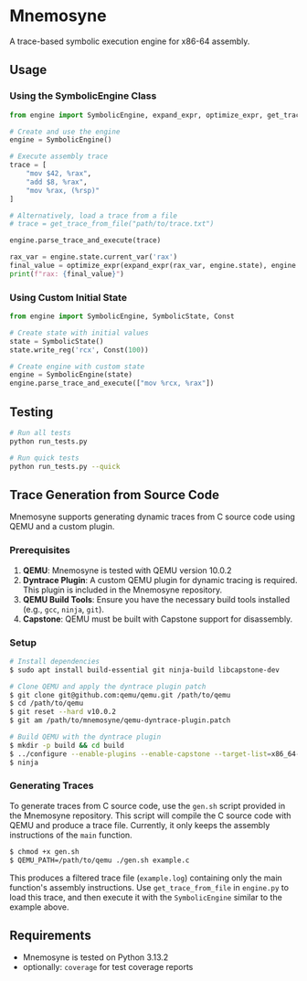 # Mnemosyne

A trace-based symbolic execution engine for x86-64 assembly.

## Usage

### Using the SymbolicEngine Class

```python
from engine import SymbolicEngine, expand_expr, optimize_expr, get_trace_from_file

# Create and use the engine
engine = SymbolicEngine()

# Execute assembly trace
trace = [
    "mov $42, %rax",
    "add $8, %rax", 
    "mov %rax, (%rsp)"
]

# Alternatively, load a trace from a file
# trace = get_trace_from_file("path/to/trace.txt")

engine.parse_trace_and_execute(trace)

rax_var = engine.state.current_var('rax')
final_value = optimize_expr(expand_expr(rax_var, engine.state), engine.state)
print(f"rax: {final_value}")
```

### Using Custom Initial State

```python
from engine import SymbolicEngine, SymbolicState, Const

# Create state with initial values
state = SymbolicState()
state.write_reg('rcx', Const(100))

# Create engine with custom state
engine = SymbolicEngine(state)
engine.parse_trace_and_execute(["mov %rcx, %rax"])
```

## Testing

```bash
# Run all tests
python run_tests.py

# Run quick tests
python run_tests.py --quick
```

## Trace Generation from Source Code

Mnemosyne supports generating dynamic traces from C source code using QEMU and a custom plugin.

### Prerequisites

1. **QEMU**: Mnemosyne is tested with QEMU version 10.0.2
2. **Dyntrace Plugin**: A custom QEMU plugin for dynamic tracing is required. This plugin is included in the Mnemosyne repository.
3. **QEMU Build Tools**: Ensure you have the necessary build tools installed (e.g., `gcc`, `ninja`, `git`).
4. **Capstone**: QEMU must be built with Capstone support for disassembly.

### Setup

```bash
# Install dependencies
$ sudo apt install build-essential git ninja-build libcapstone-dev

# Clone QEMU and apply the dyntrace plugin patch
$ git clone git@github.com:qemu/qemu.git /path/to/qemu
$ cd /path/to/qemu
$ git reset --hard v10.0.2
$ git am /path/to/mnemosyne/qemu-dyntrace-plugin.patch

# Build QEMU with the dyntrace plugin
$ mkdir -p build && cd build
$ ../configure --enable-plugins --enable-capstone --target-list=x86_64-linux-user
$ ninja
```

### Generating Traces

To generate traces from C source code, use the `gen.sh` script provided in the Mnemosyne repository. This script will compile the C source code with QEMU and produce a trace file. Currently, it only keeps the assembly instructions of the `main` function.

```bash
$ chmod +x gen.sh
$ QEMU_PATH=/path/to/qemu ./gen.sh example.c
```

This produces a filtered trace file (`example.log`) containing only the main function's assembly instructions. Use `get_trace_from_file` in `engine.py` to load this trace, and then execute it with the `SymbolicEngine` similar to the example above.

## Requirements

- Mnemosyne is tested on Python 3.13.2
- optionally: `coverage` for test coverage reports
